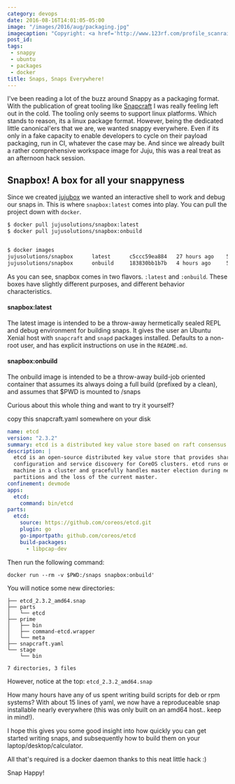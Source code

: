 ```yaml
---
category: devops
date: 2016-08-16T14:01:05-05:00
image: "/images/2016/aug/packaging.jpg"
imagecaption: "Copyright: <a href='http://www.123rf.com/profile_scanrail'>scanrail / 123RF Stock Photo</a>"
post_id:
tags:
 - snappy
 - ubuntu
 - packages
 - docker
title: Snaps, Snaps Everywhere!
---
```


I've been reading a lot of the buzz around Snappy as a packaging format. With the publication of
great tooling like [Snapcraft](http://snapcraft.io) I was really feeling left out in the cold.
The tooling only seems to support linux platforms. Which stands to reason, its a linux package
format. However, being the dedicated little canonical'ers that we are, we wanted snappy everywhere.
Even if its only in a fake capacity to enable developers to cycle on their payload
packaging, run in CI, whatever the case may be. And since we already built a rather comprehensive
workspace image for Juju, this was a real treat as an afternoon hack session.

## Snapbox! A box for all your snappyness

Since we created [jujubox](https://hub.docker.com/r/jujusolutions/charmbox) we wanted
an interactive shell to work and debug our snaps in. This is where `snapbox:latest`
comes into play. You can pull the project down with `docker`.

```bash
$ docker pull jujusolutions/snapbox:latest
$ docker pull jujusolutions/snapbox:onbuild


$ docker images
jujusolutions/snapbox      latest      c5ccc59ea884   27 hours ago    594.1 MB
jujusolutions/snapbox      onbuild     183830bb1b7b   4 hours ago     593.8 MB
```

As you can see, snapbox comes in two flavors. `:latest` and `:onbuild`. These
boxes have slightly different purposes, and different behavior characteristics.

#### snapbox:latest

The latest image is intended to be a throw-away hermetically sealed REPL and
debug environment for building snaps. It gives the user an Ubuntu Xenial host
with `snapcraft` and `snapd` packages installed. Defaults to a non-root user,
and has explicit instructions on use in the `README.md`.

#### snapbox:onbuild

The onbuild image is intended to be a throw-away build-job oriented container
that assumes its always doing a full build (prefixed by a clean), and assumes
that $PWD is mounted to /snaps


Curious about this whole thing and want to try it yourself?

copy this snapcraft.yaml somewhere on your disk

```yaml
name: etcd
version: "2.3.2"
summary: etcd is a distributed key value store based on raft consensus
description: |
  etcd is an open-source distributed key value store that provides shared
  configuration and service discovery for CoreOS clusters. etcd runs on each
  machine in a cluster and gracefully handles master election during network
  partitions and the loss of the current master.
confinement: devmode
apps:
  etcd:
    command: bin/etcd
parts:
  etcd:
    source: https://github.com/coreos/etcd.git
    plugin: go
    go-importpath: github.com/coreos/etcd
    build-packages:
      - libpcap-dev
```

Then run the following command:

```
docker run --rm -v $PWD:/snaps snapbox:onbuild'
```

You will notice some new directories:

```
├── etcd_2.3.2_amd64.snap
├── parts
│   └── etcd
├── prime
│   ├── bin
│   ├── command-etcd.wrapper
│   └── meta
├── snapcraft.yaml
└── stage
    └── bin

7 directories, 3 files
```

However, notice at the top: `etcd_2.3.2_amd64.snap`

How many hours have any of us spent writing build scripts for deb or rpm
systems? With about 15 lines of yaml, we now have a reproduceable snap
installable nearly everywhere (this was only built on an amd64 host.. keep in mind!).


I hope this gives you some good insight into how quickly you can get started
writing snaps, and subsequently how to build them on your laptop/desktop/calculator.

All that's required is a docker daemon  thanks to this neat little hack  :)

Snap Happy!
